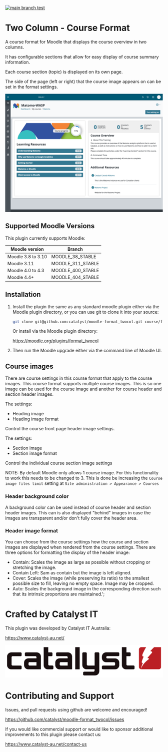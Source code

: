 [![main branch test](https://github.com/catalyst/moodle-format_twocol/actions/workflows/ci.yml/badge.svg)](https://github.com/catalyst/moodle-format_twocol/actions/workflows/ci.yml)


# Two Column - Course Format

A course format for Moodle that displays the course overview in two columns.

It has configurable sections that allow for easy display of course summary information.

Each course section (topic) is displayed on its own page.

The side of the page (left or right) that the course image appears on can be set in the format settings.

![Two Column Screenshot](/pix/twocol_screenshot.png?raw=true)

## Supported Moodle Versions
This plugin currently supports Moodle:

| Moodle version     | Branch               |
|--------------------|----------------------|
| Moodle 3.8 to 3.10 | MOODLE_38_STABLE     |
| Moodle 3.11        | MOODLE_311_STABLE    |
| Moodle 4.0 to 4.3  | MOODLE_400_STABLE    |
| Moodle 4.4+        | MOODLE_404_STABLE    |

## Installation

1. Install the plugin the same as any standard moodle plugin either via the
   Moodle plugin directory, or you can use git to clone it into your source:

   ```sh
   git clone git@github.com:catalyst/moodle-format_twocol.git course/format_twocol
   ```

   Or install via the Moodle plugin directory:

   https://moodle.org/plugins/format_twocol

2. Then run the Moodle upgrade either via the command line of Moodle UI.

## Course images
There are course settings in this course format that apply to the course images.
This course format supports multiple course images.
This is so one image can be used for the course image and another for course header and section header images.

The settings:
* Heading image
* Heading image format

Control the course front page header image settings.

The settings:
* Section image
* Section image format

Control the individual course section image settings

NOTE: By default Moodle only allows 1 course image. For this functionality to work this needs to be changed to 3.
This is done be increasing the `Course image files limit` setting at `Site administration > Appearance > Courses`

### Header background color
A background color can be used instead of course header and section header images.
This can is also displayed "behind" images in case the images are transparent and/or don't fully cover the header area.

### Header image format
You can choose from the course settings how the course and section images are displayed when rendered from the course settings.
There are three options for formatting the display of the header image:
* Contain: Scales the image as large as possible without cropping or stretching the image.
* Contain Left: Sam as contain but the image is left aligned.
* Cover: Scales the image (while preserving its ratio) to the smallest possible size to fill, leaving no empty space. Image may be cropped.
* Auto: Scales the background image in the corresponding direction such that its intrinsic proportions are maintained.';

# Crafted by Catalyst IT


This plugin was developed by Catalyst IT Australia:

https://www.catalyst-au.net/

![Catalyst IT](/pix/catalyst-logo.png?raw=true)


# Contributing and Support

Issues, and pull requests using github are welcome and encouraged!

https://github.com/catalyst/moodle-format_twocol/issues

If you would like commercial support or would like to sponsor additional improvements
to this plugin please contact us:

https://www.catalyst-au.net/contact-us
